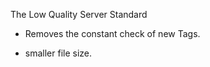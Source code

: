 The Low Quality Server Standard

 - Removes the constant check of new Tags. 

- smaller file size. 

